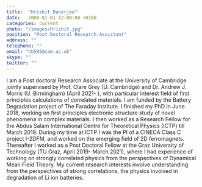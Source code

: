 ```yaml
---
title:  "Hrishit Banerjee"
date:   2000-01-01 12:00:00 +0100
categories: current
photo: "/images/Hrishit.jpg"
position: "Post Doctoral Research Assistant"
address: ""
telephone: ""
email: "hb595@cam.ac.uk"
skype: ""
twitter: ""
---
```

I am a Post doctoral Research Associate at the University of Cambridge jointly supervised by Prof. Clare Grey (U. Cambridge) and Dr. Andrew J. Morris (U. Birmingham) (April 2021- ), with particular interest field of first principles calculations of correlated materials. I am funded by the Battery Degradation project of The Faraday Institute. I finished my PhD in June 2018, working on first principles electronic structure study of novel phenomena in complex materials. I then worked as a Research Fellow for the Abdus Salam International Centre for Theoretical Physics (ICTP) till March 2019. During my time at ICTP I was the PI of a CINECA Class C project I-2DFM, and worked on the emerging field of 2D ferromagnets. Thereafter I worked as a Post Doctoral Fellow at the Graz University of Technology (TU Graz, April 2019- March 2021), where I had experience of working on strongly correlated physics from the perspectives of Dynamical Mean Field Theory. My current research interests involve understanding from the perspectives of strong correlations, the physics involved in degradation of Li ion batteries.
